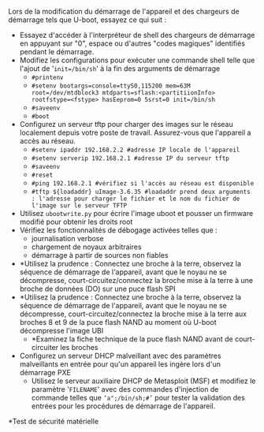 Lors de la modification du démarrage de l'appareil et des chargeurs de démarrage tels que U-boot, essayez ce qui suit :

* Essayez d'accéder à l'interpréteur de shell des chargeurs de démarrage en appuyant sur "0", espace ou d'autres "codes magiques" identifiés pendant le démarrage.
* Modifiez les configurations pour exécuter une commande shell telle que l'ajout de '`init=/bin/sh`' à la fin des arguments de démarrage
  * `#printenv`
  * `#setenv bootargs=console=ttyS0,115200 mem=63M root=/dev/mtdblock3 mtdparts=sflash:<partitiionInfo> rootfstype=<fstype> hasEeprom=0 5srst=0 init=/bin/sh`
  * `#saveenv`
  * `#boot`
* Configurez un serveur tftp pour charger des images sur le réseau localement depuis votre poste de travail. Assurez-vous que l'appareil a accès au réseau.
  * `#setenv ipaddr 192.168.2.2 #adresse IP locale de l'appareil`
  * `#setenv serverip 192.168.2.1 #adresse IP du serveur tftp`
  * `#saveenv`
  * `#reset`
  * `#ping 192.168.2.1 #vérifiez si l'accès au réseau est disponible`
  * `#tftp ${loadaddr} uImage-3.6.35 #loadaddr prend deux arguments : l'adresse pour charger le fichier et le nom du fichier de l'image sur le serveur TFTP`
* Utilisez `ubootwrite.py` pour écrire l'image uboot et pousser un firmware modifié pour obtenir les droits root
* Vérifiez les fonctionnalités de débogage activées telles que :
  * journalisation verbose
  * chargement de noyaux arbitraires
  * démarrage à partir de sources non fiables
* \*Utilisez la prudence : Connectez une broche à la terre, observez la séquence de démarrage de l'appareil, avant que le noyau ne se décompresse, court-circuitez/connectez la broche mise à la terre à une broche de données (DO) sur une puce flash SPI
* \*Utilisez la prudence : Connectez une broche à la terre, observez la séquence de démarrage de l'appareil, avant que le noyau ne se décompresse, court-circuitez/connectez la broche mise à la terre aux broches 8 et 9 de la puce flash NAND au moment où U-boot décompresse l'image UBI
  * \*Examinez la fiche technique de la puce flash NAND avant de court-circuiter les broches
* Configurez un serveur DHCP malveillant avec des paramètres malveillants en entrée pour qu'un appareil les ingère lors d'un démarrage PXE
  * Utilisez le serveur auxiliaire DHCP de Metasploit (MSF) et modifiez le paramètre '`FILENAME`' avec des commandes d'injection de commande telles que `‘a";/bin/sh;#’` pour tester la validation des entrées pour les procédures de démarrage de l'appareil.

\*Test de sécurité matérielle
